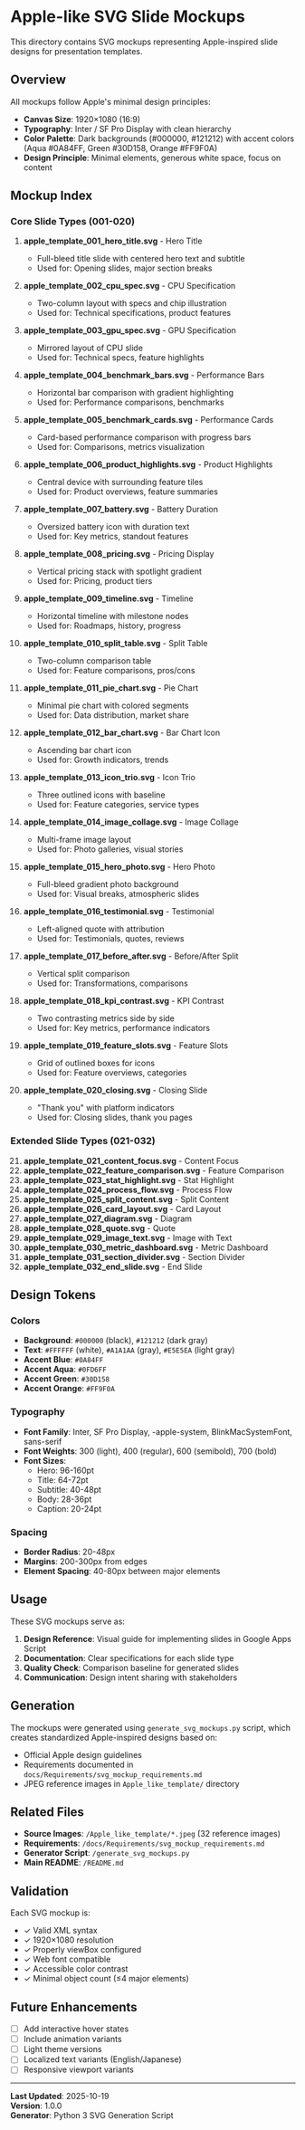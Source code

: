 # Apple-like SVG Slide Mockups

This directory contains SVG mockups representing Apple-inspired slide designs for presentation templates.

## Overview

All mockups follow Apple's minimal design principles:
- **Canvas Size**: 1920×1080 (16:9)
- **Typography**: Inter / SF Pro Display with clean hierarchy
- **Color Palette**: Dark backgrounds (#000000, #121212) with accent colors (Aqua #0A84FF, Green #30D158, Orange #FF9F0A)
- **Design Principle**: Minimal elements, generous white space, focus on content

## Mockup Index

### Core Slide Types (001-020)

1. **apple_template_001_hero_title.svg** - Hero Title
   - Full-bleed title slide with centered hero text and subtitle
   - Used for: Opening slides, major section breaks

2. **apple_template_002_cpu_spec.svg** - CPU Specification
   - Two-column layout with specs and chip illustration
   - Used for: Technical specifications, product features

3. **apple_template_003_gpu_spec.svg** - GPU Specification
   - Mirrored layout of CPU slide
   - Used for: Technical specs, feature highlights

4. **apple_template_004_benchmark_bars.svg** - Performance Bars
   - Horizontal bar comparison with gradient highlighting
   - Used for: Performance comparisons, benchmarks

5. **apple_template_005_benchmark_cards.svg** - Performance Cards
   - Card-based performance comparison with progress bars
   - Used for: Comparisons, metrics visualization

6. **apple_template_006_product_highlights.svg** - Product Highlights
   - Central device with surrounding feature tiles
   - Used for: Product overviews, feature summaries

7. **apple_template_007_battery.svg** - Battery Duration
   - Oversized battery icon with duration text
   - Used for: Key metrics, standout features

8. **apple_template_008_pricing.svg** - Pricing Display
   - Vertical pricing stack with spotlight gradient
   - Used for: Pricing, product tiers

9. **apple_template_009_timeline.svg** - Timeline
   - Horizontal timeline with milestone nodes
   - Used for: Roadmaps, history, progress

10. **apple_template_010_split_table.svg** - Split Table
    - Two-column comparison table
    - Used for: Feature comparisons, pros/cons

11. **apple_template_011_pie_chart.svg** - Pie Chart
    - Minimal pie chart with colored segments
    - Used for: Data distribution, market share

12. **apple_template_012_bar_chart.svg** - Bar Chart Icon
    - Ascending bar chart icon
    - Used for: Growth indicators, trends

13. **apple_template_013_icon_trio.svg** - Icon Trio
    - Three outlined icons with baseline
    - Used for: Feature categories, service types

14. **apple_template_014_image_collage.svg** - Image Collage
    - Multi-frame image layout
    - Used for: Photo galleries, visual stories

15. **apple_template_015_hero_photo.svg** - Hero Photo
    - Full-bleed gradient photo background
    - Used for: Visual breaks, atmospheric slides

16. **apple_template_016_testimonial.svg** - Testimonial
    - Left-aligned quote with attribution
    - Used for: Testimonials, quotes, reviews

17. **apple_template_017_before_after.svg** - Before/After Split
    - Vertical split comparison
    - Used for: Transformations, comparisons

18. **apple_template_018_kpi_contrast.svg** - KPI Contrast
    - Two contrasting metrics side by side
    - Used for: Key metrics, performance indicators

19. **apple_template_019_feature_slots.svg** - Feature Slots
    - Grid of outlined boxes for icons
    - Used for: Feature overviews, categories

20. **apple_template_020_closing.svg** - Closing Slide
    - "Thank you" with platform indicators
    - Used for: Closing slides, thank you pages

### Extended Slide Types (021-032)

21. **apple_template_021_content_focus.svg** - Content Focus
22. **apple_template_022_feature_comparison.svg** - Feature Comparison
23. **apple_template_023_stat_highlight.svg** - Stat Highlight
24. **apple_template_024_process_flow.svg** - Process Flow
25. **apple_template_025_split_content.svg** - Split Content
26. **apple_template_026_card_layout.svg** - Card Layout
27. **apple_template_027_diagram.svg** - Diagram
28. **apple_template_028_quote.svg** - Quote
29. **apple_template_029_image_text.svg** - Image with Text
30. **apple_template_030_metric_dashboard.svg** - Metric Dashboard
31. **apple_template_031_section_divider.svg** - Section Divider
32. **apple_template_032_end_slide.svg** - End Slide

## Design Tokens

### Colors
- **Background**: `#000000` (black), `#121212` (dark gray)
- **Text**: `#FFFFFF` (white), `#A1A1AA` (gray), `#E5E5EA` (light gray)
- **Accent Blue**: `#0A84FF`
- **Accent Aqua**: `#0FD6FF`
- **Accent Green**: `#30D158`
- **Accent Orange**: `#FF9F0A`

### Typography
- **Font Family**: Inter, SF Pro Display, -apple-system, BlinkMacSystemFont, sans-serif
- **Font Weights**: 300 (light), 400 (regular), 600 (semibold), 700 (bold)
- **Font Sizes**: 
  - Hero: 96-160pt
  - Title: 64-72pt
  - Subtitle: 40-48pt
  - Body: 28-36pt
  - Caption: 20-24pt

### Spacing
- **Border Radius**: 20-48px
- **Margins**: 200-300px from edges
- **Element Spacing**: 40-80px between major elements

## Usage

These SVG mockups serve as:
1. **Design Reference**: Visual guide for implementing slides in Google Apps Script
2. **Documentation**: Clear specifications for each slide type
3. **Quality Check**: Comparison baseline for generated slides
4. **Communication**: Design intent sharing with stakeholders

## Generation

The mockups were generated using `generate_svg_mockups.py` script, which creates standardized Apple-inspired designs based on:
- Official Apple design guidelines
- Requirements documented in `docs/Requirements/svg_mockup_requirements.md`
- JPEG reference images in `Apple_like_template/` directory

## Related Files

- **Source Images**: `/Apple_like_template/*.jpeg` (32 reference images)
- **Requirements**: `/docs/Requirements/svg_mockup_requirements.md`
- **Generator Script**: `/generate_svg_mockups.py`
- **Main README**: `/README.md`

## Validation

Each SVG mockup is:
- ✓ Valid XML syntax
- ✓ 1920×1080 resolution
- ✓ Properly viewBox configured
- ✓ Web font compatible
- ✓ Accessible color contrast
- ✓ Minimal object count (≤4 major elements)

## Future Enhancements

- [ ] Add interactive hover states
- [ ] Include animation variants
- [ ] Light theme versions
- [ ] Localized text variants (English/Japanese)
- [ ] Responsive viewport variants

---

**Last Updated**: 2025-10-19  
**Version**: 1.0.0  
**Generator**: Python 3 SVG Generation Script
